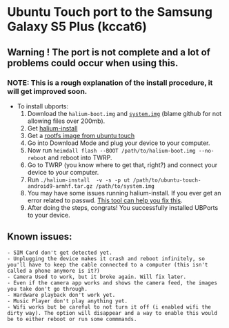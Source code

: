 # Ubuntu Touch port to the Samsung Galaxy S5 Plus (kccat6)

## Warning ! The port is not complete and a lot of problems could occur when using this.

### NOTE: This is a rough explanation of the install procedure, it will get improved soon.


- To install ubports:
  1. Download the `halium-boot.img` and [`system.img`](https://c.midou.dev/s/a8X2WwB6y3mSeCF) (blame github for not allowing files over 200mb).
  2. Get [halium-install](https://gitlab.com/JBBgameich/halium-install)
  3. Get a [rootfs image from ubuntu touch](https://ci.ubports.com/job/xenial-hybris-android9-rootfs-armhf/)
  4. Go into Download Mode and plug your device to your computer. 
  5. Now run `heimdall flash --BOOT /path/to/halium-boot.img --no-reboot` and reboot into TWRP.
  6. Go to TWRP (you know where to get that, right?) and connect your device to your computer.
  7. Run `./halium-install  -v -s -p ut /path/to/ubuntu-touch-android9-armhf.tar.gz /path/to/system.img`
  8. You may have some issues running halium-install. If you ever get an error related to passwd. [This tool can help you fix this](https://github.com/mikkeloscar/binfmt-manager).
  9. After doing the steps, congrats! You successfully installed UBPorts to your device.

## Known issues:
    - SIM Card don't get detected yet.
    - Unplugging the device makes it crash and reboot infinitely, so you'll have to keep the cable connected to a computer (this isn't called a phone anymore is it?)
    - Camera Used to work, but it broke again. Will fix later.
    - Even if the camera app works and shows the camera feed, the images you take don't go through.
    - Hardware playback don't work yet.
    - Music Player don't play anything yet.
    - Wifi works but be careful to not turn it off (i enabled wifi the dirty way). The option will disappear and a way to enable this would be to either reboot or run some commmands.
    
    

